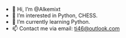 - 👋 Hi, I’m @Alkemixt
- 👀 I’m interested in Python, CHESS.
- 🌱 I’m currently learning Python.
- 📫 Contact me via email: ti46@outlook.com

<!---
Alkemixt/Alkemixt is a ✨ special ✨ repository because its `README.md` (this file) appears on your GitHub profile.
You can click the Preview link to take a look at your changes.
--->
